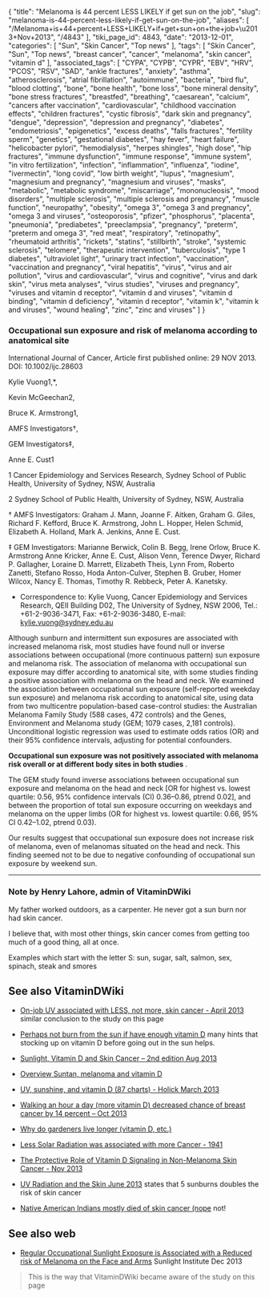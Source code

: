 {
    "title": "Melanoma is 44 percent LESS LIKELY if get sun on the job",
    "slug": "melanoma-is-44-percent-less-likely-if-get-sun-on-the-job",
    "aliases": [
        "/Melanoma+is+44+percent+LESS+LIKELY+if+get+sun+on+the+job+\u2013+Nov+2013",
        "/4843"
    ],
    "tiki_page_id": 4843,
    "date": "2013-12-01",
    "categories": [
        "Sun",
        "Skin Cancer",
        "Top news"
    ],
    "tags": [
        "Skin Cancer",
        "Sun",
        "Top news",
        "breast cancer",
        "cancer",
        "melanoma",
        "skin cancer",
        "vitamin d"
    ],
    "associated_tags": [
        "CYPA",
        "CYPB",
        "CYPR",
        "EBV",
        "HRV",
        "PCOS",
        "RSV",
        "SAD",
        "ankle fractures",
        "anxiety",
        "asthma",
        "atherosclerosis",
        "atrial fibrillation",
        "autoimmune",
        "bacteria",
        "bird flu",
        "blood clotting",
        "bone",
        "bone health",
        "bone loss",
        "bone mineral density",
        "bone stress fractures",
        "breastfed",
        "breathing",
        "caesarean",
        "calcium",
        "cancers after vaccination",
        "cardiovascular",
        "childhood vaccination effects",
        "children fractures",
        "cystic fibrosis",
        "dark skin and pregnancy",
        "dengue",
        "depression",
        "depression and pregnancy",
        "diabetes",
        "endometriosis",
        "epigenetics",
        "excess deaths",
        "falls fractures",
        "fertility sperm",
        "genetics",
        "gestational diabetes",
        "hay fever",
        "heart failure",
        "helicobacter pylori",
        "hemodialysis",
        "herpes shingles",
        "high dose",
        "hip fractures",
        "immune dysfunction",
        "immune response",
        "immune system",
        "in vitro fertilization",
        "infection",
        "inflammation",
        "influenza",
        "iodine",
        "ivermectin",
        "long covid",
        "low birth weight",
        "lupus",
        "magnesium",
        "magnesium and pregnancy",
        "magnesium and viruses",
        "masks",
        "metabolic",
        "metabolic syndrome",
        "miscarriage",
        "mononucleosis",
        "mood disorders",
        "multiple sclerosis",
        "multiple sclerosis and pregnancy",
        "muscle function",
        "neuropathy",
        "obesity",
        "omega 3",
        "omega 3 and pregnancy",
        "omega 3 and viruses",
        "osteoporosis",
        "pfizer",
        "phosphorus",
        "placenta",
        "pneumonia",
        "prediabetes",
        "preeclampsia",
        "pregnancy",
        "preterm",
        "preterm and omega 3",
        "red meat",
        "respiratory",
        "retinopathy",
        "rheumatoid arthritis",
        "rickets",
        "statins",
        "stillbirth",
        "stroke",
        "systemic sclerosis",
        "telomere",
        "therapeutic intervention",
        "tuberculosis",
        "type 1 diabetes",
        "ultraviolet light",
        "urinary tract infection",
        "vaccination",
        "vaccination and pregnancy",
        "viral hepatitis",
        "virus",
        "virus and air pollution",
        "virus and cardiovascular",
        "virus and cognitive",
        "virus and dark skin",
        "virus meta analyses",
        "virus studies",
        "viruses and pregnancy",
        "viruses and vitamin d receptor",
        "vitamin d and viruses",
        "vitamin d binding",
        "vitamin d deficiency",
        "vitamin d receptor",
        "vitamin k",
        "vitamin k and viruses",
        "wound healing",
        "zinc",
        "zinc and viruses"
    ]
}


### Occupational sun exposure and risk of melanoma according to anatomical site

International Journal of Cancer, Article first published online: 29 NOV 2013. DOI: 10.1002/ijc.28603

Kylie Vuong1,*,

Kevin McGeechan2,

Bruce K. Armstrong1,

AMFS Investigators†,

GEM Investigators‡,

Anne E. Cust1

1    Cancer Epidemiology and Services Research, Sydney School of Public Health, University of Sydney, NSW, Australia

2     Sydney School of Public Health, University of Sydney, NSW, Australia

†     AMFS Investigators: Graham J. Mann, Joanne F. Aitken, Graham G. Giles, Richard F. Kefford, Bruce K. Armstrong, John L. Hopper, Helen Schmid, Elizabeth A. Holland, Mark A. Jenkins, Anne E. Cust.

‡     GEM Investigators: Marianne Berwick, Colin B. Begg, Irene Orlow, Bruce K. Armstrong Anne Kricker, Anne E. Cust, Alison Venn, Terence Dwyer, Richard P. Gallagher, Loraine D. Marrett, Elizabeth Theis, Lynn From, Roberto Zanetti, Stefano Rosso, Hoda Anton-Culver, Stephen B. Gruber, Homer Wilcox, Nancy E. Thomas, Timothy R. Rebbeck, Peter A. Kanetsky.

* Correspondence to: Kylie Vuong, Cancer Epidemiology and Services Research, QEII Building D02, The University of Sydney, NSW 2006, Tel.: +61-2-9036-3471, Fax: +61-2-9036-3480, E-mail: kylie.vuong@sydney.edu.au

Although sunburn and intermittent sun exposures are associated with increased melanoma risk, most studies have found null or inverse associations between occupational (more continuous pattern) sun exposure and melanoma risk. The association of melanoma with occupational sun exposure may differ according to anatomical site, with some studies finding a positive association with melanoma on the head and neck. We examined the association between occupational sun exposure (self-reported weekday sun exposure) and melanoma risk according to anatomical site, using data from two multicentre population-based case-control studies: the Australian Melanoma Family Study (588 cases, 472 controls) and the Genes, Environment and Melanoma study (GEM; 1079 cases, 2,181 controls). Unconditional logistic regression was used to estimate odds ratios (OR) and their 95% confidence intervals, adjusting for potential confounders. 

 **Occupational sun exposure was not positively associated with melanoma risk overall or at different body sites in both studies** . 

The GEM study found inverse associations between occupational sun exposure and melanoma on the head and neck <span>[OR for highest vs. lowest quartile: 0.56, 95% confidence intervals (CI) 0.36–0.86, ptrend 0.02]</span>, and between the proportion of total sun exposure occurring on weekdays and melanoma on the upper limbs (OR for highest vs. lowest quartile: 0.66, 95% CI 0.42–1.02, ptrend 0.03). 

Our results suggest that occupational sun exposure does not increase risk of melanoma, even of melanomas situated on the head and neck. This finding seemed not to be due to negative confounding of occupational sun exposure by weekend sun.

---

### Note by Henry Lahore, admin of VitaminDWiki

My father worked outdoors, as a carpenter. He never got a sun burn nor had skin cancer. 

I believe that, with most other things, skin cancer comes from getting too much of a good thing, all at once. 

Examples which start with the letter S: sun, sugar, salt, salmon, sex, spinach, steak and smores

## See also VitaminDWiki

* [On-job UV associated with LESS, not more, skin cancer - April 2013](/posts/on-job-uv-associated-with-less-not-more-skin-cancer) similar conclusion to the study on this page

* [Perhaps not burn from the sun if have enough vitamin D](/tags/perhaps-not-burn-from-the-sun-if-have-enough-vitamin-d.html) many hints that stocking up on vitamin D before going out in the sun helps.

* [Sunlight, Vitamin D and Skin Cancer – 2nd edition Aug 2013 ](/posts/sunlight-vitamin-d-and-skin-cancer-2nd-edition)

* [Overview Suntan, melanoma and vitamin D](/tags/overview-suntan-melanoma-and-vitamin-d.html)

* [UV, sunshine, and vitamin D (87 charts) - Holick March 2013](/posts/uv-sunshine-and-vitamin-d-87-charts-holick)

* [Walking an hour a day (more vitamin D) decreased chance of breast cancer by 14 percent – Oct 2013](/posts/walking-an-hour-a-day-more-vitamin-d-decreased-chance-of-breast-cancer-by-14-percent)

* [Why do gardeners live longer (vitamin D, etc.) ](/posts/why-do-gardeners-live-longer-vitamin-d-etc)

* [Less Solar Radiation was associated with more Cancer - 1941](/posts/less-solar-radiation-was-associated-with-more-cancer-1941)

* [The Protective Role of Vitamin D Signaling in Non-Melanoma Skin Cancer - Nov 2013](/posts/the-protective-role-of-vitamin-d-signaling-in-non-melanoma-skin-cancer)

* [UV Radiation and the Skin June 2013](/posts/uv-radiation-and-the-skin) states that 5 sunburns doubles the risk of skin cancer

* [Native American Indians mostly died of skin cancer (nope](/tags/native-american-indians-mostly-died-of-skin-cancer-nope.html)  not!

## See also web

* [Regular Occupational Sunlight Exposure is Associated with a Reduced risk of Melanoma on the Face and Arms](http://www.sunlightinstitute.org/regular-occupational-sunlight-exposure-associated-reduced-risk-melanoma-face-and-arms) Sunlight Institute Dec 2013

> This is the way that VitaminDWiki became aware of the study on this page
